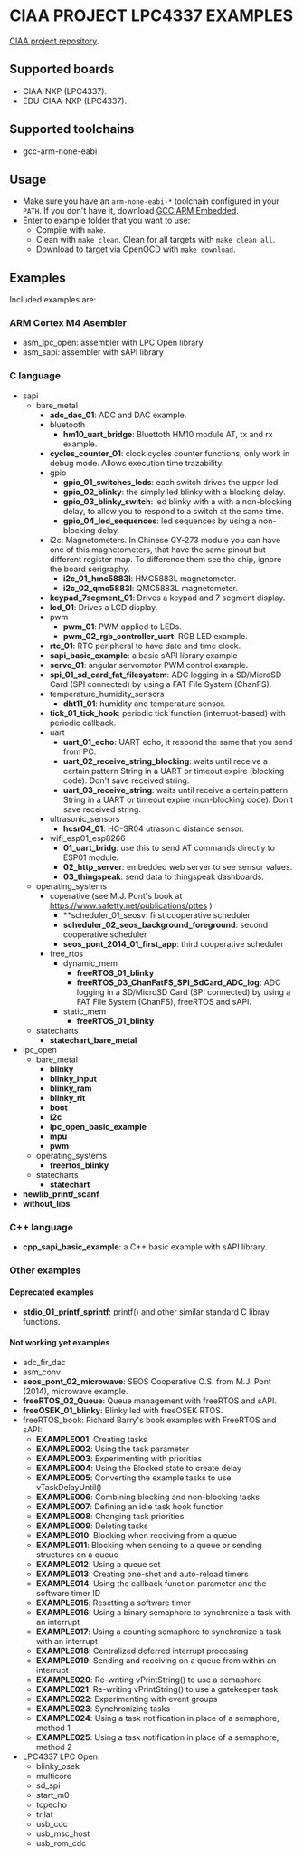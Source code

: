# CIAA PROJECT LPC4337 EXAMPLES

[CIAA project repository](../../../ciaa_project).

## Supported boards
- CIAA-NXP (LPC4337).
- EDU-CIAA-NXP (LPC4337).

## Supported toolchains
- gcc-arm-none-eabi

## Usage
- Make sure you have an ```arm-none-eabi-*``` toolchain configured in your ```PATH```. If you don't have it, download [GCC ARM Embedded](https://developer.arm.com/open-source/gnu-toolchain/gnu-rm).
- Enter to example folder that you want to use:
    - Compile with ```make```.
    - Clean with ```make clean```. Clean for all targets with ```make clean_all```.
    - Download to target via OpenOCD with ```make download```.

## Examples

Included examples are:

### ARM Cortex M4 Asembler
 - asm_lpc_open: assembler with LPC Open library
 - asm_sapi: assembler with sAPI library
 
### C language
 - sapi
    - bare_metal
        - **adc_dac_01**: ADC and DAC example.
        - bluetooth
            - **hm10_uart_bridge**: Bluettoth HM10 module AT, tx and rx example.
        - **cycles_counter_01**: clock cycles counter functions, only work in debug mode. Allows execution time trazability.
        - gpio
            - **gpio_01_switches_leds**: each switch drives the upper led.
            - **gpio_02_blinky**: the simply led blinky with a blocking delay.
            - **gpio_03_blinky_switch**: led blinky with a with a non-blocking delay, to allow you to respond to a switch at the same time.
            - **gpio_04_led_sequences**: led sequences by using a non-blocking delay.
        - i2c: Magnetometers. In Chinese GY-273 module you can have one of this magnetometers, that have the same pinout but different register map. To difference them see the chip, ignore the board serigraphy.
            - **i2c_01_hmc5883l**: HMC5883L magnetometer. 
            - **i2c_02_qmc5883l**: QMC5883L magnetometer.
        - **keypad_7segment_01**: Drives a keypad and 7 segment display.
        - **lcd_01**: Drives a LCD display.
        - pwm
            - **pwm_01**: PWM applied to LEDs.
            - **pwm_02_rgb_controller_uart**: RGB LED example.
        - **rtc_01**: RTC peripheral to have date and time clock.
        - **sapi_basic_example**: a basic sAPI library example
        - **servo_01**: angular servomotor PWM control example.
        - **spi_01_sd_card_fat_filesystem**: ADC logging in a SD/MicroSD Card (SPI connected) by using a FAT File System (ChanFS).
        - temperature_humidity_sensors
            - **dht11_01**: humidity and temperature sensor.
        - **tick_01_tick_hook**: periodic tick function (interrupt-based) with periodic callback.
        - uart
            - **uart_01_echo**: UART echo, it respond the same that you send from PC.
            - **uart_02_receive_string_blocking**: waits until receive a certain pattern String in a UART or timeout expire (blocking code). Don't save received string.
            - **uart_03_receive_string**: waits until receive a certain pattern String in a UART or timeout expire (non-blocking code). Don't save received string.
        - ultrasonic_sensors
            - **hcsr04_01**:  HC-SR04 utrasonic distance sensor.
        - wifi_esp01_esp8266
            - **01_uart_bridg**: use this to send AT commands directly to ESP01 module.
            - **02_http_server**: embedded web server to see sensor values.
            - **03_thingspeak**: send data to thingspeak dashboards.
    - operating_systems
        - coperative (see M.J. Pont's book at https://www.safetty.net/publications/pttes )
            - **scheduler_01_seosv: first cooperative scheduler
            - **scheduler_02_seos_background_foreground**: second cooperative scheduler
            - **seos_pont_2014_01_first_app**: third cooperative scheduler
        - free_rtos
            - dynamic_mem
                - **freeRTOS_01_blinky**
                - **freeRTOS_03_ChanFatFS_SPI_SdCard_ADC_log**: ADC logging in a SD/MicroSD Card (SPI connected) by using a FAT File System (ChanFS), freeRTOS and sAPI.
            - static_mem
                - **freeRTOS_01_blinky**
    - statecharts
        - **statechart_bare_metal**
 - lpc_open
    - bare_metal
        - **blinky**
        - **blinky_input**
        - **blinky_ram**
        - **blinky_rit**
        - **boot**
        - **i2c**
        - **lpc_open_basic_example**
        - **mpu**
        - **pwm**
    - operating_systems
        - **freertos_blinky**
    - statecharts
        - **statechart**
 - **newlib_printf_scanf**
 - **without_libs**
 
### C++ language
 - **cpp_sapi_basic_example**: a C++ basic example with sAPI library.


### Other examples

#### Deprecated examples
 - **stdio_01_printf_sprintf**: printf() and other similar standard C libray functions.
 
#### Not working yet examples
 - adc_fir_dac 
 - asm_conv
 - **seos_pont_02_microwave**: SEOS Cooperative O.S. from M.J. Pont (2014), microwave example.
 - **freeRTOS_02_Queue**: Queue management with freeRTOS and sAPI. 
 - **freeOSEK_01_blinky**: Blinky led with freeOSEK RTOS.
 - freeRTOS_book: Richard Barry's book examples with FreeRTOS and sAPI:
     - **EXAMPLE001**: Creating tasks
     - **EXAMPLE002**: Using the task parameter
     - **EXAMPLE003**: Experimenting with priorities
     - **EXAMPLE004**: Using the Blocked state to create delay
     - **EXAMPLE005**: Converting the example tasks to use vTaskDelayUntil()
     - **EXAMPLE006**: Combining blocking and non-blocking tasks
     - **EXAMPLE007**: Defining an idle task hook function
     - **EXAMPLE008**: Changing task priorities
     - **EXAMPLE009**: Deleting tasks
     - **EXAMPLE010**: Blocking when receiving from a queue
     - **EXAMPLE011**: Blocking when sending to a queue or sending structures on a queue
     - **EXAMPLE012**: Using a queue set
     - **EXAMPLE013**: Creating one-shot and auto-reload timers
     - **EXAMPLE014**: Using the callback function parameter and the software timer ID
     - **EXAMPLE015**: Resetting a software timer
     - **EXAMPLE016**: Using a binary semaphore to synchronize a task with an interrupt
     - **EXAMPLE017**: Using a counting semaphore to synchronize a task with an interrupt
     - **EXAMPLE018**: Centralized deferred interrupt processing
     - **EXAMPLE019**: Sending and receiving on a queue from within an interrupt
     - **EXAMPLE020**: Re-writing vPrintString() to use a semaphore
     - **EXAMPLE021**: Re-writing vPrintString() to use a gatekeeper task
     - **EXAMPLE022**: Experimenting with event groups
     - **EXAMPLE023**: Synchronizing tasks
     - **EXAMPLE024**: Using a task notification in place of a semaphore, method 1
     - **EXAMPLE025**: Using a task notification in place of a semaphore, method 2
 - LPC4337 LPC Open:
     - blinky_osek
     - multicore
     - sd_spi 
     - start_m0 	
     - tcpecho
     - trilat
     - usb_cdc
     - usb_msc_host
     - usb_rom_cdc

